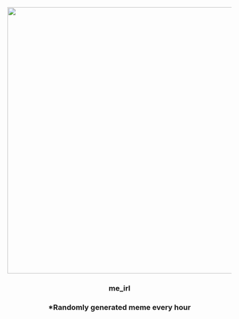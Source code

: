 <p align="center">
        <img src="https://i.redd.it/as2b5s47g6q91.jpg" width="600" height="600">
        </p>
        <h3 align="center">me_irl</h3>
        <h3 align="center">*Randomly generated meme every hour</h3>
    